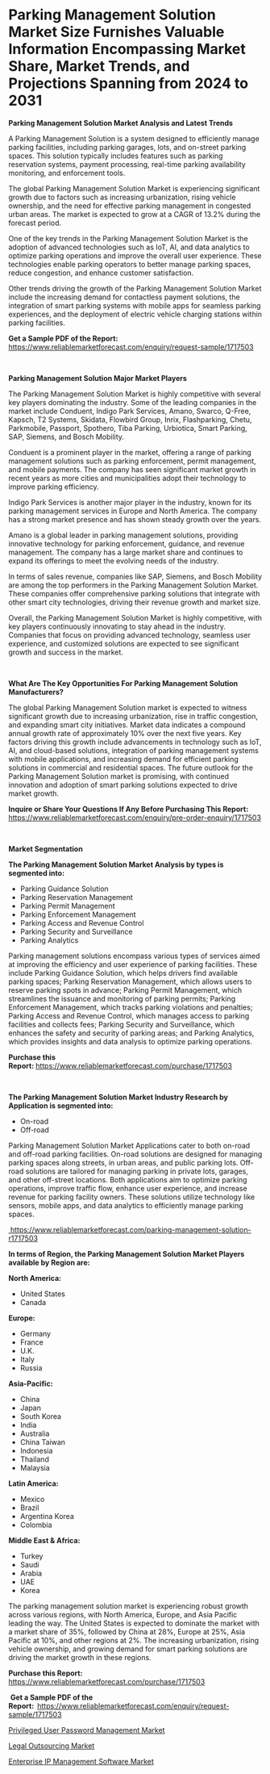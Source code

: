 <p><h1>Parking Management Solution Market Size Furnishes Valuable Information Encompassing Market Share, Market Trends, and Projections Spanning from 2024 to 2031</h1></p><p><strong>Parking Management Solution Market Analysis and Latest Trends</strong></p>
<p><p>A Parking Management Solution is a system designed to efficiently manage parking facilities, including parking garages, lots, and on-street parking spaces. This solution typically includes features such as parking reservation systems, payment processing, real-time parking availability monitoring, and enforcement tools.</p><p>The global Parking Management Solution Market is experiencing significant growth due to factors such as increasing urbanization, rising vehicle ownership, and the need for effective parking management in congested urban areas. The market is expected to grow at a CAGR of 13.2% during the forecast period.</p><p>One of the key trends in the Parking Management Solution Market is the adoption of advanced technologies such as IoT, AI, and data analytics to optimize parking operations and improve the overall user experience. These technologies enable parking operators to better manage parking spaces, reduce congestion, and enhance customer satisfaction.</p><p>Other trends driving the growth of the Parking Management Solution Market include the increasing demand for contactless payment solutions, the integration of smart parking systems with mobile apps for seamless parking experiences, and the deployment of electric vehicle charging stations within parking facilities.</p></p>
<p><strong>Get a Sample PDF of the Report:&nbsp;</strong> <a href="https://www.reliablemarketforecast.com/enquiry/request-sample/1717503">https://www.reliablemarketforecast.com/enquiry/request-sample/1717503</a></p>
<p>&nbsp;</p>
<p><strong>Parking Management Solution Major Market Players</strong></p>
<p><p>The Parking Management Solution Market is highly competitive with several key players dominating the industry. Some of the leading companies in the market include Conduent, Indigo Park Services, Amano, Swarco, Q-Free, Kapsch, T2 Systems, Skidata, Flowbird Group, Inrix, Flashparking, Chetu, Parkmobile, Passport, Spothero, Tiba Parking, Urbiotica, Smart Parking, SAP, Siemens, and Bosch Mobility.</p><p>Conduent is a prominent player in the market, offering a range of parking management solutions such as parking enforcement, permit management, and mobile payments. The company has seen significant market growth in recent years as more cities and municipalities adopt their technology to improve parking efficiency.</p><p>Indigo Park Services is another major player in the industry, known for its parking management services in Europe and North America. The company has a strong market presence and has shown steady growth over the years.</p><p>Amano is a global leader in parking management solutions, providing innovative technology for parking enforcement, guidance, and revenue management. The company has a large market share and continues to expand its offerings to meet the evolving needs of the industry.</p><p>In terms of sales revenue, companies like SAP, Siemens, and Bosch Mobility are among the top performers in the Parking Management Solution Market. These companies offer comprehensive parking solutions that integrate with other smart city technologies, driving their revenue growth and market size.</p><p>Overall, the Parking Management Solution Market is highly competitive, with key players continuously innovating to stay ahead in the industry. Companies that focus on providing advanced technology, seamless user experience, and customized solutions are expected to see significant growth and success in the market.</p></p>
<p>&nbsp;</p>
<p><strong>What Are The Key Opportunities For Parking Management Solution Manufacturers?</strong></p>
<p><p>The global Parking Management Solution market is expected to witness significant growth due to increasing urbanization, rise in traffic congestion, and expanding smart city initiatives. Market data indicates a compound annual growth rate of approximately 10% over the next five years. Key factors driving this growth include advancements in technology such as IoT, AI, and cloud-based solutions, integration of parking management systems with mobile applications, and increasing demand for efficient parking solutions in commercial and residential spaces. The future outlook for the Parking Management Solution market is promising, with continued innovation and adoption of smart parking solutions expected to drive market growth.</p></p>
<p><strong>Inquire or Share Your Questions If Any Before Purchasing This Report:</strong> <a href="https://www.reliablemarketforecast.com/enquiry/pre-order-enquiry/1717503">https://www.reliablemarketforecast.com/enquiry/pre-order-enquiry/1717503</a></p>
<p>&nbsp;</p>
<p><strong>Market Segmentation</strong></p>
<p><strong>The Parking Management Solution Market Analysis by types is segmented into:</strong></p>
<p><ul><li>Parking Guidance Solution</li><li>Parking Reservation Management</li><li>Parking Permit Management</li><li>Parking Enforcement Management</li><li>Parking Access and Revenue Control</li><li>Parking Security and Surveillance</li><li>Parking Analytics</li></ul></p>
<p><p>Parking management solutions encompass various types of services aimed at improving the efficiency and user experience of parking facilities. These include Parking Guidance Solution, which helps drivers find available parking spaces; Parking Reservation Management, which allows users to reserve parking spots in advance; Parking Permit Management, which streamlines the issuance and monitoring of parking permits; Parking Enforcement Management, which tracks parking violations and penalties; Parking Access and Revenue Control, which manages access to parking facilities and collects fees; Parking Security and Surveillance, which enhances the safety and security of parking areas; and Parking Analytics, which provides insights and data analysis to optimize parking operations.</p></p>
<p><strong>Purchase this Report:&nbsp;</strong><a href="https://www.reliablemarketforecast.com/purchase/1717503">https://www.reliablemarketforecast.com/purchase/1717503</a></p>
<p>&nbsp;</p>
<p><strong>The Parking Management Solution Market Industry Research by Application is segmented into:</strong></p>
<p><ul><li>On-road</li><li>Off-road</li></ul></p>
<p><p>Parking Management Solution Market Applications cater to both on-road and off-road parking facilities. On-road solutions are designed for managing parking spaces along streets, in urban areas, and public parking lots. Off-road solutions are tailored for managing parking in private lots, garages, and other off-street locations. Both applications aim to optimize parking operations, improve traffic flow, enhance user experience, and increase revenue for parking facility owners. These solutions utilize technology like sensors, mobile apps, and data analytics to efficiently manage parking spaces.</p></p>
<p><a href="https://www.reliablemarketforecast.com/parking-management-solution-r1717503">&nbsp;https://www.reliablemarketforecast.com/parking-management-solution-r1717503</a></p>
<p><strong>In terms of Region, the Parking Management Solution Market Players available by Region are:</strong></p>
<p>
    <p> <strong> North America: </strong>
        <ul>
            <li>United States</li>
            <li>Canada</li>
        </ul>
        </p> 
    <p> <strong> Europe: </strong>
        <ul>
            <li>Germany</li>
            <li>France</li>
            <li>U.K.</li>
            <li>Italy</li>
            <li>Russia</li>
        </ul>
        </p> 
    <p> <strong> Asia-Pacific: </strong>
        <ul>
            <li>China</li>
            <li>Japan</li>
            <li>South Korea</li>
            <li>India</li>
            <li>Australia</li>
            <li>China Taiwan</li>
            <li>Indonesia</li>
            <li>Thailand</li>
            <li>Malaysia</li>
        </ul>
        </p> 
    <p> <strong> Latin America: </strong>
        <ul>
            <li>Mexico</li>
            <li>Brazil</li>
            <li>Argentina Korea</li>
            <li>Colombia</li>
        </ul>
        </p> 
    <p> <strong> Middle East & Africa: </strong>
        <ul>
            <li>Turkey</li>
            <li>Saudi</li>
            <li>Arabia</li>
            <li>UAE</li>
            <li>Korea</li>
        </ul>
    </p>
    </p>
<p><p>The parking management solution market is experiencing robust growth across various regions, with North America, Europe, and Asia Pacific leading the way. The United States is expected to dominate the market with a market share of 35%, followed by China at 28%, Europe at 25%, Asia Pacific at 10%, and other regions at 2%. The increasing urbanization, rising vehicle ownership, and growing demand for smart parking solutions are driving the market growth in these regions.</p></p>
<p><strong>Purchase this Report: </strong><a href="https://www.reliablemarketforecast.com/purchase/1717503">https://www.reliablemarketforecast.com/purchase/1717503</a></p>
<p>&nbsp;<strong>Get a Sample PDF of the Report:&nbsp;&nbsp;</strong><a href="https://www.reliablemarketforecast.com/enquiry/request-sample/1717503">https://www.reliablemarketforecast.com/enquiry/request-sample/1717503</a></p>
<p><strong></strong></p>
<p><p><a href="https://www.linkedin.com/pulse/global-privileged-user-password-management-market-size-expected-vfeaf">Privileged User Password Management Market</a></p><p><a href="https://www.linkedin.com/pulse/global-legal-outsourcing-market-focus-application-end-use-nxdoe">Legal Outsourcing Market</a></p><p><a href="https://www.linkedin.com/pulse/global-enterprise-ip-management-software-market-focus-application-esshc">Enterprise IP Management Software Market</a></p></p>